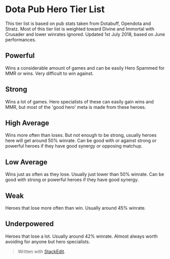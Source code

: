 # Dota Pub Hero Tier List
This tier list is based on pub stats taken from Dotabuff, Opendota and Stratz. Most of this tier list is weighted toward Divine and Immortal with Crusader and lower winrates ignored.
Updated 1st July 2018, based on June performances.
## Powerful
Wins a considerable amount of games and can be easily Hero Spammed for MMR or wins. Very difficult to win against.
## Strong
Wins a lot of games. Hero specialists of these can easily gain wins and MMR, but most of the 'good hero' meta is made from these heroes.
## High Average
Wins more often than loses. But not enough to be strong, usually heroes here will get around 50% winrate. Can be good with or against strong or powerful heroes if they have good synergy or opposing matchup.
## Low Average
Wins just as often as they lose. Usually just lower than 50% winrate. Can be good with strong or powerful heroes if they have good synergy.
## Weak
Heroes that lose more often than win. Usually around 45% winrate.
## Underpowered
Heroes that lose a lot. Usually around 42% winrate. Almost always worth avoiding for anyone but hero specialists.
> Written with [StackEdit](https://stackedit.io/).
